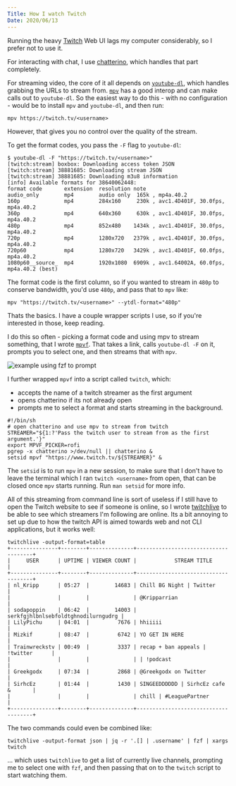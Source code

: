 ```yaml
---
Title: How I watch Twitch
Date: 2020/06/13
---
```


Running the heavy [Twitch](https://twitch.tv) Web UI lags my computer considerably, so I prefer not to use it.

For interacting with chat, I use [chatterino](https://chatterino.com/), which handles that part completely.

For streaming video, the core of it all depends on [`youtube-dl`](https://github.com/ytdl-org/youtube-dl/), which handles grabbing the URLs to stream from. [`mpv`](https://mpv.io) has a good interop and can make calls out to `youtube-dl`. So the easiest way to do this - with no configuration - would be to install `mpv` and `youtube-dl`, and then run:

`mpv https://twitch.tv/<username>`

However, that gives you no control over the quality of the stream.

To get the format codes, you pass the `-F` flag to `youtube-dl`:

```
$ youtube-dl -F "https://twitch.tv/<username>"
[twitch:stream] boxbox: Downloading access token JSON
[twitch:stream] 38881685: Downloading stream JSON
[twitch:stream] 38881685: Downloading m3u8 information
[info] Available formats for 38640062448:
format code       extension  resolution note
audio_only        mp4        audio only  165k , mp4a.40.2
160p              mp4        284x160     230k , avc1.4D401F, 30.0fps, mp4a.40.2
360p              mp4        640x360     630k , avc1.4D401F, 30.0fps, mp4a.40.2
480p              mp4        852x480    1434k , avc1.4D401F, 30.0fps, mp4a.40.2
720p              mp4        1280x720   2379k , avc1.4D401F, 30.0fps, mp4a.40.2
720p60            mp4        1280x720   3429k , avc1.4D401F, 60.0fps, mp4a.40.2
1080p60__source_  mp4        1920x1080  6909k , avc1.64002A, 60.0fps, mp4a.40.2 (best)
```

The format code is the first column, so if you wanted to stream in `480p` to conserve bandwidth, you'd use `480p`, and pass that to `mpv` like:

```
mpv "https://twitch.tv/<username>" --ytdl-format="480p"
```

Thats the basics. I have a couple wrapper scripts I use, so if you're interested in those, keep reading.

I do this so often - picking a format code and using mpv to stream something, that I wrote [`mpvf`](https://gitlab.com/seanbreckenridge/mpvf/). That takes a link, calls `youtube-dl -F` on it, prompts you to select one, and then streams that with `mpv`.

![example using fzf to prompt](images/demo.gif)

I further wrapped `mpvf` into a script called `twitch`, which:

- accepts the name of a twitch streamer as the first argument
- opens chatterino if its not already open
- prompts me to select a format and starts streaming in the background.

```
#!/bin/sh
# open chatterino and use mpv to stream from twitch
STREAMER="${1:?'Pass the twitch user to stream from as the first argument.'}"
export MPVF_PICKER=rofi
pgrep -x chatterino >/dev/null || chatterino &
setsid mpvf "https://www.twitch.tv/${STREAMER}" &
```

The `setsid` is to run `mpv` in a new session, to make sure that I don't have to leave the terminal which I ran `twitch <username>` from open, that can be closed once `mpv` starts running. Run `man setsid` for more info.

All of this streaming from command line is sort of useless if I still have to open the Twitch website to see if someone is online, so I wrote [twitchlive](https://gitlab.com/seanbreckenridge/twitchlive/) to be able to see which streamers I'm following are online. Its a bit annoying to set up due to how the twitch API is aimed towards web and not CLI applications, but it works well:

```
twitchlive -output-format=table
+---------------+--------+--------------+-------------------------------------+
|     USER      | UPTIME | VIEWER COUNT |            STREAM TITLE             |
+---------------+--------+--------------+-------------------------------------+
| nl_Kripp      | 05:27  |        14683 | Chill BG Night | Twitter            |
|               |        |              | @Kripparrian                        |
| sodapoppin    | 06:42  |        14003 | serkfgjhlbnlsebfoldtghnodilurngudrg |
| LilyPichu     | 04:01  |         7676 | hhiiiii                             |
| Mizkif        | 08:47  |         6742 | YO GET IN HERE                      |
| Trainwreckstv | 00:49  |         3337 | recap + ban appeals | !twitter      |
|               |        |              | | !podcast                          |
| Greekgodx     | 07:34  |         2868 | @Greekgodx on Twitter               |
| SirhcEz       | 01:44  |         1430 | SINGEEDDDDDD | SirhcEz cafe &       |
|               |        |              | chill | #LeaguePartner              |
+---------------+--------+--------------+-------------------------------------+
```

The two commands could even be combined like:

```
twitchlive -output-format json | jq -r '.[] | .username' | fzf | xargs twitch
```

... which uses `twitchlive` to get a list of currently live channels, prompting me to select one with `fzf`, and then passing that on to the `twitch` script to start watching them.

